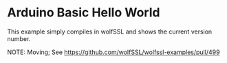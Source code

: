 # Arduino Basic Hello World

This example simply compiles in wolfSSL and shows the current version number.

NOTE: Moving; See https://github.com/wolfSSL/wolfssl-examples/pull/499
